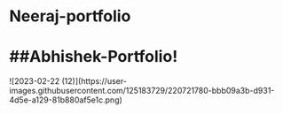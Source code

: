 # Neeraj-portfolio
<h1>##Abhishek-Portfolio!</h1>
![2023-02-22 (12)](https://user-images.githubusercontent.com/125183729/220721780-bbb09a3b-d931-4d5e-a129-81b880af5e1c.png)
